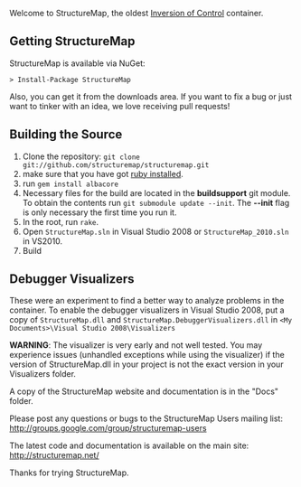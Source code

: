 Welcome to StructureMap, the oldest [Inversion of Control][1] container. 

Getting StructureMap
--------------------

StructureMap is available via NuGet:

    > Install-Package StructureMap


Also, you can get it from the downloads area. If you want to fix a bug or just want to tinker with an idea,
we love receiving pull requests!

Building the Source
-------------------

 1. Clone the repository: `git clone git://github.com/structuremap/structuremap.git`
 1. make sure that you have got [ruby installed][2].
 1. run `gem install albacore`
 1. Necessary files for the build are located in the __buildsupport__ git module. 
    To obtain the contents run `git submodule update --init`.
    The __--init__ flag is only necessary the first time you run it. 
 1. In the root, run `rake`.
 1. Open `StructureMap.sln` in Visual Studio 2008 or `StructureMap_2010.sln` in VS2010.
 1. Build

Debugger Visualizers
--------------------

These were an experiment to find a better way to analyze problems in the container. To enable the debugger
visualizers in Visual Studio 2008, put a copy of `StructureMap.dll` and
`StructureMap.DebuggerVisualizers.dll` in `<My Documents>\Visual Studio 2008\Visualizers`

**WARNING**: The visualizer is very early and not well tested. You may experience issues (unhandled
exceptions while using the visualizer) if the version of StructureMap.dll in your project is not the
exact version in your Visualizers folder.

A copy of the StructureMap website and documentation is in the "Docs" folder.

Please post any questions or bugs to the StructureMap Users mailing list:
http://groups.google.com/group/structuremap-users

The latest code and documentation is available on the main site:
http://structuremap.net/

Thanks for trying StructureMap.

 [1]: http://docs.structuremap.net/InversionOfControl.htm
 [2]: http://www.ruby-lang.org/en/downloads/